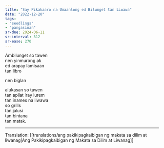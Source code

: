 ```yaml
---
title: "Say Pikakaaro na Umaanlong ed Bilunget tan Liwawa"
date: "2022-12-20"
tags:
- "seedlings"
- "pangasinan"
sr-due: 2024-06-11
sr-interval: 312
sr-ease: 270
---
```

Ambilunget so tawen  
nen yinmurong ak  
ed arapay lamisaan  
tan libro

nen biglan  

alukasan so tawen  
tan apilat iray lurem  
tan inames na liwawa  
so grills  
tan jalusi  
tan bintana  
tan matak.

---

Translation: [[translations/ang pakikipagkaibigan ng makata sa dilim at liwanag|Ang Pakikipagkaibigan ng Makata sa Dilim at Liwanag]]